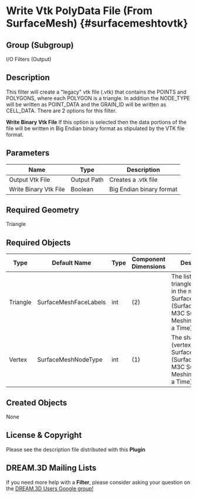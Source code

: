 Write Vtk PolyData File (From SurfaceMesh) {#surfacemeshtovtk}
======

## Group (Subgroup) ##
I/O Filters (Output)

## Description ##
This filter will create a "legacy" vtk file (.vtk) that contains the POINTS and POLYGONS, where each POLYGON is a triangle.
In addition the NODE_TYPE will be written as POINT_DATA and the GRAIN_ID will be written as CELL_DATA. There are 2 options
for this filter.

__Write Binary Vtk File__ If this option is selected then the data portions of the file will be written in Big Endian
binary format as stipulated by the VTK file format.

## Parameters ##

| Name | Type | Description |
|------|------|-------------|
| Output Vtk File | Output Path | Creates a .vtk file |
| Write Binary Vtk File | Boolean | Big Endian binary format |

## Required Geometry ##
Triangle

## Required Objects ##

| Type | Default Name | Type | Component Dimensions | Description |
|------|--------------|-------------|---------|-----|
| Triangle | SurfaceMeshFaceLabels | int  | (2)   | The list of all triangles (faces) in the mesh. Quick Surface Mesh (SurfaceMeshing), M3C Surface Meshing (Slice at a Time) |
| Vertex | SurfaceMeshNodeType | int | (1) | The shared node (vertex) list. Quick Surface Mesh (SurfaceMeshing), M3C Surface Meshing (Slice at a Time) |

## Created Objects ##
None


## License & Copyright ##

Please see the description file distributed with this **Plugin**

## DREAM.3D Mailing Lists ##

If you need more help with a **Filter**, please consider asking your question on the [DREAM.3D Users Google group!](https://groups.google.com/forum/?hl=en#!forum/dream3d-users)



